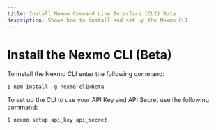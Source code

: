 ```yaml
---
title: Install Nexmo Command Line Interface (CLI) Beta
description: Shows how to install and set up the Nexmo CLI.
---
```


# Install the Nexmo CLI (Beta)

To install the Nexmo CLI enter the following command:

```
$ npm install -g nexmo-cli@beta
```

To set up the CLI to use your API Key and API Secret use the following command:

```
$ nexmo setup api_key api_secret
```
